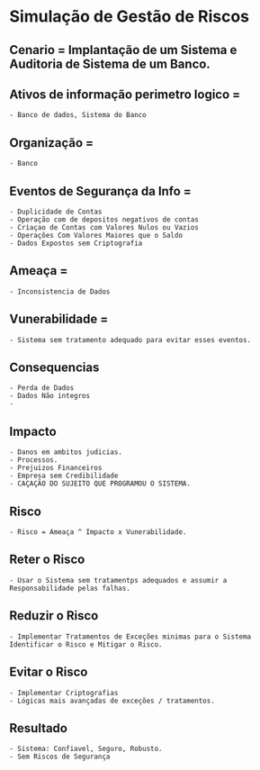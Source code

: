 # Simulação de Gestão de Riscos  

## Cenario = Implantação de um Sistema e Auditoria de Sistema de um Banco.

## Ativos de informação perimetro logico = 

    - Banco de dados, Sistema do Banco

## Organização = 

    - Banco

## Eventos de Segurança da Info = 

    - Duplicidade de Contas
    - Operação com de depositos negativos de contas
    - Criaçao de Contas com Valores Nulos ou Vazios
    - Operações Com Valores Maiores que o Saldo
    - Dados Expostos sem Criptografia 

 ## Ameaça = 

    - Inconsistencia de Dados 

 ## Vunerabilidade = 

    - Sistema sem tratamento adequado para evitar esses eventos.

## Consequencias 

    - Perda de Dados
    - Dados Não integros 
    - 

## Impacto 

    - Danos em ambitos judicias.
    - Processos.
    - Prejuizos Financeiros 
    - Empresa sem Credibilidade 
    - CAÇAÇÃO DO SUJEITO QUE PROGRAMOU O SISTEMA.

## Risco

    - Risco = Ameaça ^ Impacto x Vunerabilidade.

## Reter o Risco 

    - Usar o Sistema sem tratamentps adequados e assumir a Responsabilidade pelas falhas.

## Reduzir o Risco 

    - Implementar Tratamentos de Exceções minimas para o Sistema Identificar o Risco e Mitigar o Risco.

## Evitar o Risco 

    - Implementar Criptografias 
    - Lógicas mais avançadas de exceções / tratamentos.

## Resultado 

    - Sistema: Confiavel, Seguro, Robusto.
    - Sem Riscos de Segurança 
